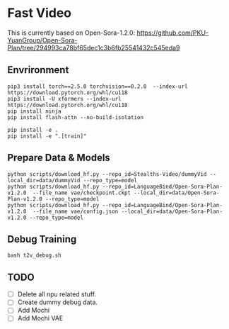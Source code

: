 # Fast Video
This is currently based on Open-Sora-1.2.0: https://github.com/PKU-YuanGroup/Open-Sora-Plan/tree/294993ca78bf65dec1c3b6fb25541432c545eda9

## Envrironment
```
pip3 install torch==2.5.0 torchvision==0.2.0  --index-url https://download.pytorch.org/whl/cu118
pip3 install -U xformers --index-url https://download.pytorch.org/whl/cu118
pip install ninja
pip install flash-attn --no-build-isolation
```

```
pip install -e .
pip install -e ".[train]"
```

## Prepare Data & Models
```
python scripts/download_hf.py --repo_id=Stealths-Video/dummyVid --local_dir=data/dummyVid --repo_type=model
python scripts/download_hf.py --repo_id=LanguageBind/Open-Sora-Plan-v1.2.0  --file_name vae/checkpoint.ckpt --local_dir=data/Open-Sora-Plan-v1.2.0 --repo_type=model 
python scripts/download_hf.py --repo_id=LanguageBind/Open-Sora-Plan-v1.2.0  --file_name vae/config.json --local_dir=data/Open-Sora-Plan-v1.2.0 --repo_type=model 
```


## Debug Training
```
bash t2v_debug.sh
```


## TODO

- [ ] Delete all npu related stuff.
- [ ] Create dummy debug data.
- [ ] Add Mochi
- [ ] Add Mochi VAE
